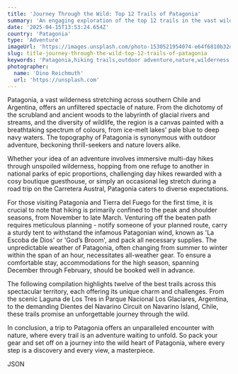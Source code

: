 ```yaml
---
title: 'Journey Through the Wild: Top 12 Trails of Patagonia'
summary: 'An engaging exploration of the top 12 trails in the vast wilderness of Patagonia, offering a thrilling blend of adventure and natural beauty.'
date: '2025-04-15T13:53:24.654Z'
country: 'Patagonia'
type: 'Adventure'
imageUrl: 'https://images.unsplash.com/photo-1530521954074-e64f6810b32d'
slug: title-journey-through-the-wild-top-12-trails-of-patagonia
keywords: 'Patagonia,hiking trails,outdoor adventure,nature,wilderness'
photographer:
  name: 'Dino Reichmuth'
  url: 'https://unsplash.com'
---
```


Patagonia, a vast wilderness stretching across southern Chile and Argentina, offers an unfiltered spectacle of nature. From the dichotomy of the scrubland and ancient woods to the labyrinth of glacial rivers and streams, and the diversity of wildlife, the region is a canvas painted with a breathtaking spectrum of colours, from ice-melt lakes' pale blue to deep navy waters. The topography of Patagonia is synonymous with outdoor adventure, beckoning thrill-seekers and nature lovers alike.

Whether your idea of an adventure involves immersive multi-day hikes through unspoiled wilderness, hopping from one refuge to another in national parks of epic proportions, challenging day hikes rewarded with a cosy boutique guesthouse, or simply an occasional leg stretch during a road trip on the Carretera Austral, Patagonia caters to diverse expectations.

For those visiting Patagonia and Tierra del Fuego for the first time, it is crucial to note that hiking is primarily confined to the peak and shoulder seasons, from November to late March. Venturing off the beaten path requires meticulous planning - notify someone of your planned route, carry a sturdy tent to withstand the infamous Patagonian wind, known as 'La Escoba de Dios' or 'God’s Broom', and pack all necessary supplies. The unpredictable weather of Patagonia, often changing from summer to winter within the span of an hour, necessitates all-weather gear. To ensure a comfortable stay, accommodations for the high season, spanning December through February, should be booked well in advance.

The following compilation highlights twelve of the best trails across this spectacular territory, each offering its unique charm and challenges. From the scenic Laguna de Los Tres in Parque Nacional Los Glaciares, Argentina, to the demanding Dientes del Navarino Circuit on Navarino Island, Chile, these trails promise an unforgettable journey through the wild.

In conclusion, a trip to Patagonia offers an unparalleled encounter with nature, where every trail is an adventure waiting to unfold. So pack your gear and set off on a journey into the wild heart of Patagonia, where every step is a discovery and every view, a masterpiece.

JSON
